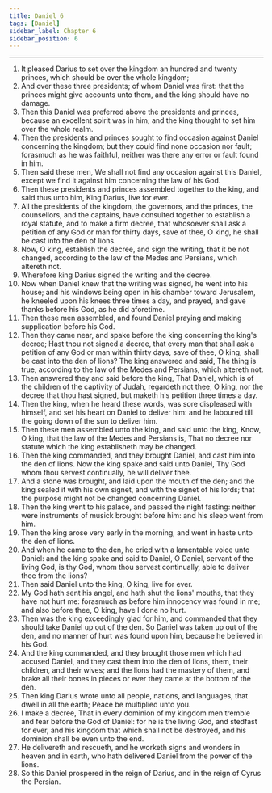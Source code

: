 ```yaml
---
title: Daniel 6
tags: [Daniel]
sidebar_label: Chapter 6
sidebar_position: 6
---
```


---
1. It pleased Darius to set over the kingdom an hundred and twenty princes, which should be over the whole kingdom;
2. And over these three presidents; of whom Daniel was first: that the princes might give accounts unto them, and the king should have no damage.
3. Then this Daniel was preferred above the presidents and princes, because an excellent spirit was in him; and the king thought to set him over the whole realm.
4. Then the presidents and princes sought to find occasion against Daniel concerning the kingdom; but they could find none occasion nor fault; forasmuch as he was faithful, neither was there any error or fault found in him.
5. Then said these men, We shall not find any occasion against this Daniel, except we find it against him concerning the law of his God.
6. Then these presidents and princes assembled together to the king, and said thus unto him, King Darius, live for ever.
7. All the presidents of the kingdom, the governors, and the princes, the counsellors, and the captains, have consulted together to establish a royal statute, and to make a firm decree, that whosoever shall ask a petition of any God or man for thirty days, save of thee, O king, he shall be cast into the den of lions.
8. Now, O king, establish the decree, and sign the writing, that it be not changed, according to the law of the Medes and Persians, which altereth not.
9. Wherefore king Darius signed the writing and the decree.
10. Now when Daniel knew that the writing was signed, he went into his house; and his windows being open in his chamber toward Jerusalem, he kneeled upon his knees three times a day, and prayed, and gave thanks before his God, as he did aforetime.
11. Then these men assembled, and found Daniel praying and making supplication before his God.
12. Then they came near, and spake before the king concerning the king's decree; Hast thou not signed a decree, that every man that shall ask a petition of any God or man within thirty days, save of thee, O king, shall be cast into the den of lions? The king answered and said, The thing is true, according to the law of the Medes and Persians, which altereth not.
13. Then answered they and said before the king, That Daniel, which is of the children of the captivity of Judah, regardeth not thee, O king, nor the decree that thou hast signed, but maketh his petition three times a day.
14. Then the king, when he heard these words, was sore displeased with himself, and set his heart on Daniel to deliver him: and he laboured till the going down of the sun to deliver him.
15. Then these men assembled unto the king, and said unto the king, Know, O king, that the law of the Medes and Persians is, That no decree nor statute which the king establisheth may be changed.
16. Then the king commanded, and they brought Daniel, and cast him into the den of lions. Now the king spake and said unto Daniel, Thy God whom thou servest continually, he will deliver thee.
17. And a stone was brought, and laid upon the mouth of the den; and the king sealed it with his own signet, and with the signet of his lords; that the purpose might not be changed concerning Daniel.
18. Then the king went to his palace, and passed the night fasting: neither were instruments of musick brought before him: and his sleep went from him.
19. Then the king arose very early in the morning, and went in haste unto the den of lions.
20. And when he came to the den, he cried with a lamentable voice unto Daniel: and the king spake and said to Daniel, O Daniel, servant of the living God, is thy God, whom thou servest continually, able to deliver thee from the lions?
21. Then said Daniel unto the king, O king, live for ever.
22. My God hath sent his angel, and hath shut the lions' mouths, that they have not hurt me: forasmuch as before him innocency was found in me; and also before thee, O king, have I done no hurt.
23. Then was the king exceedingly glad for him, and commanded that they should take Daniel up out of the den. So Daniel was taken up out of the den, and no manner of hurt was found upon him, because he believed in his God.
24. And the king commanded, and they brought those men which had accused Daniel, and they cast them into the den of lions, them, their children, and their wives; and the lions had the mastery of them, and brake all their bones in pieces or ever they came at the bottom of the den.
25. Then king Darius wrote unto all people, nations, and languages, that dwell in all the earth; Peace be multiplied unto you.
26. I make a decree, That in every dominion of my kingdom men tremble and fear before the God of Daniel: for he is the living God, and stedfast for ever, and his kingdom that which shall not be destroyed, and his dominion shall be even unto the end.
27. He delivereth and rescueth, and he worketh signs and wonders in heaven and in earth, who hath delivered Daniel from the power of the lions.
28. So this Daniel prospered in the reign of Darius, and in the reign of Cyrus the Persian.